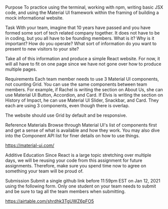 Purpose
To practice using the terminal, working with npm, writing basic JSX code, and using the Material UI framework within the framing of building a mock informational website.

Task
With your team, imagine that 10 years have passed and you have formed some sort of tech related company together. It does not have to be in coding, but you all have to be founding members. What is it? Why is it important? How do you operate? What sort of information do you want to present to new visitors to your site?

Take all of this information and produce a simple React website. For now, it will all have to fit on one page since we have not gone over how to produce multiple pages.

Requirements
Each team member needs to use 3 Material UI components, not counting Grid. You can use the same components between team members. For example, if Rachel is writing the section on About Us, she can use Material UI Button, Accordion, and Card. If Elvis is writing the section on History of Impact, he can use Material UI Slider, Snackbar, and Card. They each are using 3 components, even though there is overlap.

The website should use Grid by default and be responsive.

Reference Materials
Browse through Material UI's list of components first and get a sense of what is available and how they work. You may also dive into the Component API list for finer details on how to use things.

https://material-ui.com/

Additive Education
Since React is a large topic stretching over multiple days, we will be reusing your code from this assignment for future assignments. Therefore, make sure you spend time now to agree on something your team will be proud of.

Submission
Submit a single github link before 11:59pm EST on Jan 12, 2021 using the following form. Only one student on your team needs to submit and be sure to tag all the team members when submitting.

https://airtable.com/shrdhk3TgUWZ6pFO5
